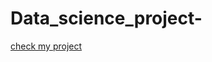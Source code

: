 # Data_science_project-

[check my project](https://colab.research.google.com/drive/1u8WfNNUUgtLztKIEj0MM1zX-C6Hta48B?usp=sharing)
